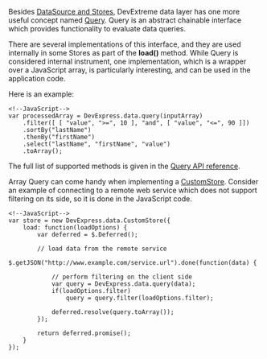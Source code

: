 Besides [DataSource and Stores](/concepts/30%20Data%20Layer/5%20Data%20Layer/0%20Overview.md '/Documentation/Guide/Data_Layer/Data_Layer/#Overview'), DevExtreme data layer has one more useful concept named [Query](/api-reference/30%20Data%20Layer/Query '/Documentation/ApiReference/Data_Layer/Query/'). Query is an abstract chainable interface which provides functionality to evaluate data queries.

There are several implementations of this interface, and they are used internally in some Stores as part of the **load()** method. While Query is considered internal instrument, one implementation, which is a wrapper over a JavaScript array, is particularly interesting, and can be used in the application code.

Here is an example:
    
    <!--JavaScript-->
    var processedArray = DevExpress.data.query(inputArray)
        .filter([ [ "value", ">=", 10 ], "and", [ "value", "<=", 90 ]])
        .sortBy("lastName")
        .thenBy("firstName")
        .select("lastName", "firstName", "value")
        .toArray();
        
The full list of supported methods is given in the [Query API reference](/api-reference/30%20Data%20Layer/Query/3%20Methods '/Documentation/ApiReference/Data_Layer/Query/Methods/'). 

Array Query can come handy when implementing a [CustomStore](/api-reference/30%20Data%20Layer/CustomStore '/Documentation/ApiReference/Data_Layer/CustomStore/'). Consider an example of connecting to a remote web service which does not support filtering on its side, so it is done in the JavaScript code.


    <!--JavaScript-->
    var store = new DevExpress.data.CustomStore({
        load: function(loadOptions) {
            var deferred = $.Deferred();
        
            // load data from the remote service
            $.getJSON("http://www.example.com/service.url").done(function(data) {
            
                // perform filtering on the client side
                var query = DevExpress.data.query(data);                
                if(loadOptions.filter)
                    query = query.filter(loadOptions.filter);
                
                deferred.resolve(query.toArray());
            });

            return deferred.promise();
        }    
    });
